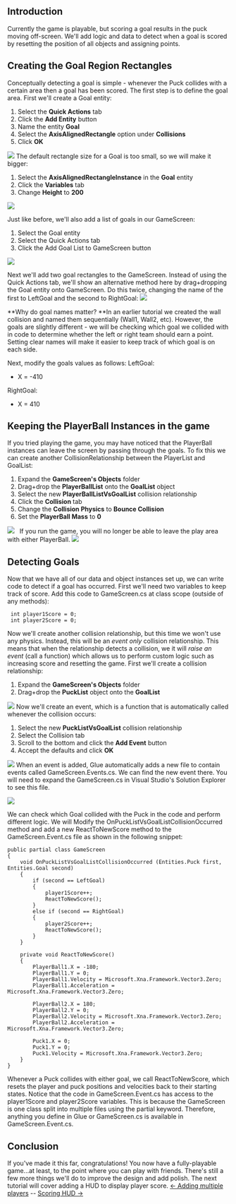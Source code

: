 ## Introduction

Currently the game is playable, but scoring a goal results in the puck moving off-screen. We'll add logic and data to detect when a goal is scored by resetting the position of all objects and assigning points.

## Creating the Goal Region Rectangles

Conceptually detecting a goal is simple - whenever the Puck collides with a certain area then a goal has been scored. The first step is to define the goal area. First we'll create a Goal entity:

1.  Select the **Quick Actions** tab
2.  Click the **Add Entity** button
3.  Name the entity **Goal**
4.  Select the **AxisAlignedRectangle** option under **Collisions**
5.  Click **OK**

[![](/media/2016-01-2021_July_25_141031.gif)](/media/2016-01-2021_July_25_141031.gif) The default rectangle size for a Goal is too small, so we will make it bigger:

1.  Select the **AxisAlignedRectangleInstance** in the **Goal** entity
2.  Click the **Variables** tab
3.  Change **Height** to **200**

![](/media/2021-07-img_60fdca7071514.png)

Just like before, we'll also add a list of goals in our GameScreen:

1.  Select the Goal entity
2.  Select the Quick Actions tab
3.  Click the Add Goal List to GameScreen button

![](/media/2021-07-img_60fdcc7a9eb64.png)

Next we'll add two goal rectangles to the GameScreen. Instead of using the Quick Actions tab, we'll show an alternative method here by drag+dropping the Goal entity onto GameScreen. Do this twice, changing the name of the first to LeftGoal and the second to RightGoal: [![](/media/2016-01-2021_July_25_141042.gif)](/media/2016-01-2021_July_25_141042.gif)

**Why do goal names matter? **In an earlier tutorial we created the wall collision and named them sequentially (Wall1, Wall2, etc). However, the goals are slightly different - we will be checking which goal we collided with in code to determine whether the left or right team should earn a point. Setting clear names will make it easier to keep track of which goal is on each side.

Next, modify the goals values as follows: LeftGoal:

-   X = -410

RightGoal:

-   X = 410

## Keeping the PlayerBall Instances in the game

If you tried playing the game, you may have noticed that the PlayerBall instances can leave the screen by passing through the goals. To fix this we can create another CollisionRelationship between the PlayerList and GoalList:

1.  Expand the **GameScreen's Objects** folder
2.  Drag+drop the **PlayerBallList** onto the **GoalList** object
3.  Select the new **PlayerBallListVsGoalList** collision relationship
4.  Click the **Collision** tab
5.  Change the **Collision Physics** to **Bounce Collision**
6.  Set the **PlayerBall Mass** to **0**

[![](/media/2016-01-2021_July_25_144446.gif)](/media/2016-01-2021_July_25_144446.gif)   If you run the game, you will no longer be able to leave the play area with either PlayerBall. [![](/media/2016-01-2021_July_25_140248.gif)](/media/2016-01-2021_July_25_140248.gif)

## Detecting Goals

Now that we have all of our data and object instances set up, we can write code to detect if a goal has occurred. First we'll need two variables to keep track of score. Add this code to GameScreen.cs at class scope (outside of any methods):

     int player1Score = 0;
     int player2Score = 0;

Now we'll create another collision relationship, but this time we won't use any physics. Instead, this will be an *event only* collision relationship. This means that when the relationship detects a collision, we it will *raise an event* (call a function) which allows us to perform custom logic such as increasing score and resetting the game. First we'll create a collision relationship:

1.  Expand the **GameScreen's Objects** folder
2.  Drag+drop the **PuckList** object onto the **GoalList**

[![](/media/2016-01-2021_July_25_145051.gif)](/media/2016-01-2021_July_25_145051.gif) Now we'll create an event, which is a function that is automatically called whenever the collision occurs:

1.  Select the new **PuckListVsGoalList** collision relationship
2.  Select the Collision tab
3.  Scroll to the bottom and click the **Add Event** button
4.  Accept the defaults and click **OK**

[![](/media/2016-01-2021_July_25_145051-1.gif)](/media/2016-01-2021_July_25_145051-1.gif) When an event is added, Glue automatically adds a new file to contain events called GameScreen.Events.cs. We can find the new event there. You will need to expand the GameScreen.cs in Visual Studio's Solution Explorer to see this file.

![](/media/2021-07-img_60fdcfbde9882.png)

We can check which Goal collided with the Puck in the code and perform different logic. We will Modify the OnPuckListVsGoalListCollisionOccurred method and add a new ReactToNewScore method to the GameScreen.Event.cs file as shown in the following snippet:  

    public partial class GameScreen
    {
        void OnPuckListVsGoalListCollisionOccurred (Entities.Puck first, Entities.Goal second)
        {
            if (second == LeftGoal)
            {
                player1Score++;
                ReactToNewScore();
            }
            else if (second == RightGoal)
            {
                player2Score++;
                ReactToNewScore();
            }
        }
        
        private void ReactToNewScore()
        {
            PlayerBall1.X = -180;
            PlayerBall1.Y = 0;
            PlayerBall1.Velocity = Microsoft.Xna.Framework.Vector3.Zero;
            PlayerBall1.Acceleration = Microsoft.Xna.Framework.Vector3.Zero;

            PlayerBall2.X = 180;
            PlayerBall2.Y = 0;
            PlayerBall2.Velocity = Microsoft.Xna.Framework.Vector3.Zero;
            PlayerBall2.Acceleration = Microsoft.Xna.Framework.Vector3.Zero;

            Puck1.X = 0;
            Puck1.Y = 0;
            Puck1.Velocity = Microsoft.Xna.Framework.Vector3.Zero;
        }
    }

Whenever a Puck collides with either goal, we call ReactToNewScore, which resets the player and puck positions and velocities back to their starting states. Notice that the code in GameScreen.Event.cs has access to the player1Score and player2Score variables. This is because the GameScreen is one class split into multiple files using the partial keyword. Therefore, anything you define in Glue or GameScreen.cs is available in GameScreen.Event.cs.

## Conclusion

If you've made it this far, congratulations! You now have a fully-playable game...at least, to the point where you can play with friends. There's still a few more things we'll do to improve the design and add polish. The next tutorial will cover adding a HUD to display player score. [\<- Adding multiple players](/documentation/tutorials/beefball/adding-multiple-players.md "Tutorials:Beefball:Adding multiple players") -- [Scoring HUD -\>](/documentation/tutorials/beefball/scoring-hud.md "Tutorials:Beefball:Scoring HUD")
